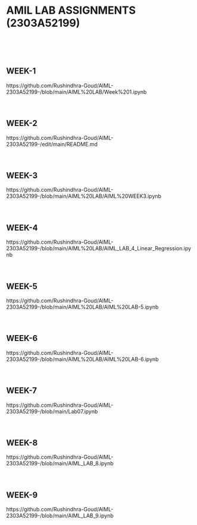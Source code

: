 <H1>AMIL LAB ASSIGNMENTS (2303A52199)</H1>
<BR><BR>
<BR>

<H2>WEEK-1</H2>https://github.com/Rushindhra-Goud/AIML-2303A52199-/blob/main/AIML%20LAB/Week%201.ipynb
<BR><BR>
<BR>

<H2>WEEK-2</H2>https://github.com/Rushindhra-Goud/AIML-2303A52199-/edit/main/README.md
<BR><BR>
<BR>

<H2>WEEK-3</H2>https://github.com/Rushindhra-Goud/AIML-2303A52199-/blob/main/AIML%20LAB/AIML%20WEEK3.ipynb
<BR><BR>
<BR>

<H2>WEEK-4</H2>https://github.com/Rushindhra-Goud/AIML-2303A52199-/blob/main/AIML%20LAB/AIML_LAB_4_Linear_Regression.ipynb
<BR><BR>
<BR>

<H2>WEEK-5</H2>https://github.com/Rushindhra-Goud/AIML-2303A52199-/blob/main/AIML%20LAB/AIML%20LAB-5.ipynb
<BR><BR>
<BR>

<H2>WEEK-6</H2>https://github.com/Rushindhra-Goud/AIML-2303A52199-/blob/main/AIML%20LAB/AIML%20LAB-6.ipynb
<BR><BR>
<BR>

<H2>WEEK-7</H2>https://github.com/Rushindhra-Goud/AIML-2303A52199-/blob/main/Lab07.ipynb
<BR><BR>
<BR>

<H2>WEEK-8</H2>https://github.com/Rushindhra-Goud/AIML-2303A52199-/blob/main/AIML_LAB_8.ipynb
<BR><BR>
<BR>

<H2>WEEK-9</H2>https://github.com/Rushindhra-Goud/AIML-2303A52199-/blob/main/AIML_LAB_9.ipynb
<BR><BR>
<BR>
